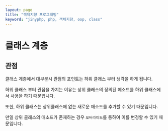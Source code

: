 ```yaml
---
layout: page
title: "객체지향 프로그래밍"
keyword: "jinyphp, php, 객체지향, oop, class"
---
```

# 클래스 계층

## 관점
클래스 계층에서 대부분시 관점의 포인트는 하위 클래스 부터 생각을 하게 됩니다.

하위 클래스 부터 관점을 가지는 이유는
상위 클래스의 정의된 메소드를 하위 클래스에서 사용을 하기 때문입니다.

또한, 하위 클래스는 상위클래스에 없는 새로운 매소드를 추가할 수 있기 때문입니다.

만일 상위 클래스의 매소드가 존재하는 경우 `오버라이드`를 통하여 이를 변경할 수 있기 때문입니다.


